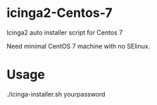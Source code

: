 # icinga2-Centos-7
Icinga2 auto installer script for Centos 7

Need minimal CentOS 7 machine with no SElinux. 

# Usage

./icinga-installer.sh yourpassword
